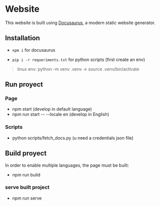 # Website

This website is built using [Docusaurus](https://docusaurus.io/), a modern static website generator.

## Installation

- `npm i` for docusaurus

- `pip i -r requeriments.txt` for python scripts (first create an env)

> linux env: python -m venv .venv -> source .venv/bin/activate

## Run proyect

### Page

- npm start (develop in default language)
- npm run start -- --locale en (develop in English)

### Scripts

- python scripts/fetch_docs.py (u need a credentials json file)

## Build proyect

In order to enable multiple languages, the page must be built:

- npm run build

### serve built project

- npm run serve
